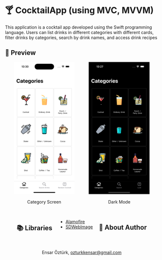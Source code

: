 # 🍸 CocktailApp (using MVC, MVVM)
 This application is a cocktail app developed using the Swift programming language. Users can list drinks in different categories with different cards, filter drinks by categories, search by drink names, and access drink recipes

## 🔎 Preview

<div style="display: flex; flex-wrap: wrap; gap: 20px; justify-content: center;">

 <div style="text-align: center; width: 45%;">
  <img src="Screenshot/Categories.png" alt="Ana Ekran" width="200"/>
  <p></strong> Category Screen </p>
</div>

 <div style="text-align: center; width: 45%;">
  <img src="Screenshot/CategoriesDarkMode.png" alt="Detay Sayfası" width="200"/>
  <p></strong> Dark Mode </p>
</div>

## 📚 Libraries
- [Alamofire](https://github.com/Alamofire/Alamofire)
- [SDWebImage](https://github.com/SDWebImage/SDWebImage)


## 👤 About Author
Ensar Öztürk, [ozturkkensar@gmail.com](mailto:ozturkkensar@gmail.com)
